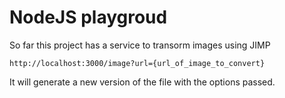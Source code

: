 # NodeJS playgroud

So far this project has a service to transorm images using JIMP

`http://localhost:3000/image?url={url_of_image_to_convert}`

It will generate a new version of the file with the options passed.